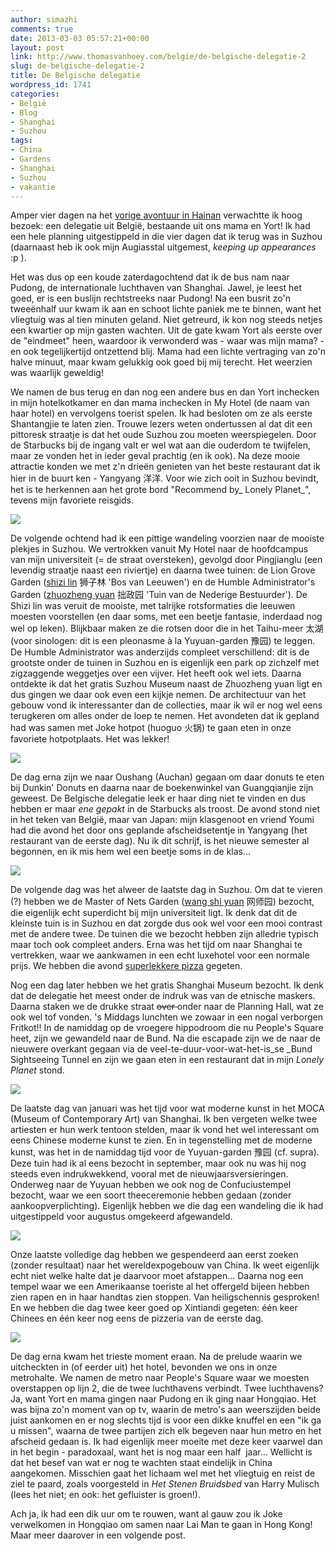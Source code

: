 ```yaml
---
author: simazhi
comments: true
date: 2013-03-03 05:57:21+00:00
layout: post
link: http://www.thomasvanhoey.com/belgie/de-belgische-delegatie-2
slug: de-belgische-delegatie-2
title: De Belgische delegatie
wordpress_id: 1741
categories:
- België
- Blog
- Shanghai
- Suzhou
tags:
- China
- Gardens
- Shanghai
- Suzhou
- vakantie
---
```


Amper vier dagen na het [vorige avontuur in Hainan](http://www.thomasvanhoey.com/reisjes/hainan-het-hawaii-van-china) verwachtte ik hoog bezoek: een delegatie uit België, bestaande uit ons mama en Yort! Ik had een hele planning uitgestippeld in die vier dagen dat ik terug was in Suzhou (daarnaast heb ik ook mijn Augiasstal uitgemest, _keeping up appearances_ :p ).

Het was dus op een koude zaterdagochtend dat ik de bus nam naar Pudong, de internationale luchthaven van Shanghai. Jawel, je leest het goed, er is een buslijn rechtstreeks naar Pudong! Na een busrit zo'n tweeënhalf uur kwam ik aan en schoot lichte paniek me te binnen, want het vliegtuig was al tien minuten geland. Niet getreurd, ik kon nog steeds netjes een kwartier op mijn gasten wachten. Uit de gate kwam Yort als eerste over de "eindmeet" heen, waardoor ik verwonderd was - waar was mijn mama? - en ook tegelijkertijd ontzettend blij. Mama had een lichte vertraging van zo'n halve minuut, maar kwam gelukkig ook goed bij mij terecht. Het weerzien was waarlijk geweldig!

We namen de bus terug en dan nog een andere bus en dan Yort inchecken in mijn hotelkotkamer en dan mama inchecken in My Hotel (de naam van haar hotel) en vervolgens toerist spelen. Ik had besloten om ze als eerste Shantangjie te laten zien. Trouwe lezers weten ondertussen al dat dit een pittoresk straatje is dat het oude Suzhou zou moeten weerspiegelen. Door de Starbucks bij de ingang valt er wel wat aan die ouderdom te twijfelen, maar ze vonden het in ieder geval prachtig (en ik ook). Na deze mooie attractie konden we met z'n drieën genieten van het beste restaurant dat ik hier in de buurt ken - Yangyang 洋洋. Voor wie zich ooit in Suzhou bevindt, het is te herkennen aan het grote bord "Recommend by_ Lonely Planet_", tevens mijn favoriete reisgids.

![](http://www.thomasvanhoey.com/nextgen-attach_to_post/preview/id--3206)

De volgende ochtend had ik een pittige wandeling voorzien naar de mooiste plekjes in Suzhou. We vertrokken vanuit My Hotel naar de hoofdcampus van mijn universiteit (= de straat oversteken), gevolgd door Pingjianglu (een levendig straatje naast een riviertje) en daarna twee tuinen: de Lion Grove Garden ([shizi lin](http://en.wikipedia.org/wiki/Shizi_Lin) 狮子林 'Bos van Leeuwen') en de Humble Administrator's Garden ([zhuozheng yuan](http://en.wikipedia.org/wiki/Zhuozhengyuan) 拙政园 'Tuin van de Nederige Bestuurder'). De Shizi lin was veruit de mooiste, met talrijke rotsformaties die leeuwen moesten voorstellen (en daar soms, met een beetje fantasie, inderdaad nog wel op leken). Blijkbaar maken ze die rotsen door die in het Taihu-meer 太湖 (voor sinologen: dit is een pleonasme à la Yuyuan-garden 豫园) te leggen. De Humble Administrator was anderzijds compleet verschillend: dit is de grootste onder de tuinen in Suzhou en is eigenlijk een park op zichzelf met zigzaggende weggetjes over een vijver. Het heeft ook wel iets. Daarna ontdekte ik dat het gratis Suzhou Museum naast de Zhuozheng yuan ligt en dus gingen we daar ook even een kijkje nemen. De architectuur van het gebouw vond ik interessanter dan de collecties, maar ik wil er nog wel eens terugkeren om alles onder de loep te nemen. Het avondeten dat ik gepland had was samen met Joke hotpot (huoguo 火锅) te gaan eten in onze favoriete hotpotplaats. Het was lekker!

![](http://www.thomasvanhoey.com/nextgen-attach_to_post/preview/id--3207)

De dag erna zijn we naar Oushang (Auchan) gegaan om daar donuts te eten bij Dunkin' Donuts en daarna naar de boekenwinkel van Guangqianjie zijn geweest. De Belgische delegatie leek er haar ding niet te vinden en dus hebben er maar _ene gepakt_ in de Starbucks als troost. De avond stond niet in het teken van België, maar van Japan: mijn klasgenoot en vriend Youmi had die avond het door ons geplande afscheidsetentje in Yangyang (het restaurant van de eerste dag). Nu ik dit schrijf, is het nieuwe semester al begonnen, en ik mis hem wel een beetje soms in de klas...

![](http://www.thomasvanhoey.com/nextgen-attach_to_post/preview/id--3208)

De volgende dag was het alweer de laatste dag in Suzhou. Om dat te vieren (?) hebben we de Master of Nets Garden ([wang shi yuan](http://en.wikipedia.org/wiki/Master_of_the_Nets_Garden) 网师园) bezocht, die eigenlijk echt superdicht bij mijn universiteit ligt. Ik denk dat dit de kleinste tuin is in Suzhou en dat zorgde dus ook wel voor een mooi contrast met de andere twee. De tuinen die we bezocht hebben zijn alledrie typisch maar toch ook compleet anders. Erna was het tijd om naar Shanghai te vertrekken, waar we aankwamen in een echt luxehotel voor een normale prijs. We hebben die avond [superlekkere pizza](http://sinologica.wordpress.com/2012/09/02/go-with-the-flow/) gegeten.

Nog een dag later hebben we het gratis Shanghai Museum bezocht. Ik denk dat de delegatie het meest onder de indruk was van de etnische maskers. Daarna staken we de drukke straat <del>over </del> onder naar de Planning Hall, wat ze ook wel tof vonden. 's Middags lunchten we zowaar in een nogal verborgen Fritkot!! In de namiddag op de vroegere hippodroom die nu People's Square heet, zijn we gewandeld naar de Bund. Na die escapade zijn we de naar de nieuwere overkant gegaan via de veel-te-duur-voor-wat-het-is_se _Bund Sightseeing Tunnel en zijn we gaan eten in een restaurant dat in mijn _Lonely Planet_ stond.

![](http://www.thomasvanhoey.com/nextgen-attach_to_post/preview/id--3209)

De laatste dag van januari was het tijd voor wat moderne kunst in het MOCA (Museum of Contemporary Art) van Shanghai. Ik ben vergeten welke twee artiesten er hun werk tentoon stelden, maar ik vond het wel interessant om eens Chinese moderne kunst te zien. En in tegenstelling met de moderne kunst, was het in de namiddag tijd voor de Yuyuan-garden 豫园 (cf. supra). Deze tuin had ik al eens bezocht in september, maar ook nu was hij nog steeds even indrukwekkend, vooral met de nieuwjaarsversieringen. Onderweg naar de Yuyuan hebben we ook nog de Confuciustempel bezocht, waar we een soort theeceremonie hebben gedaan (zonder aankoopverplichting). Eigenlijk hebben we die dag een wandeling die ik had uitgestippeld voor augustus omgekeerd afgewandeld.

![](http://www.thomasvanhoey.com/nextgen-attach_to_post/preview/id--3210)

Onze laatste volledige dag hebben we gespendeerd aan eerst zoeken (zonder resultaat) naar het wereldexpogebouw van China. Ik weet eigenlijk echt niet welke halte dat je daarvoor moet afstappen... Daarna nog een tempel waar we een Amerikaanse toeriste al het offergeld bijeen hebben zien rapen en in haar handtas zien stoppen. Van heiligschennis gesproken! En we hebben die dag twee keer goed op Xintiandi gegeten: één keer Chinees en één keer nog eens de pizzeria van de eerste dag.

![](http://www.thomasvanhoey.com/nextgen-attach_to_post/preview/id--3211)

De dag erna kwam het trieste moment eraan. Na de prelude waarin we uitcheckten in (of eerder uit) het hotel, bevonden we ons in onze metrohalte. We namen de metro naar People's Square waar we moesten overstappen op lijn 2, die de twee luchthavens verbindt. Twee luchthavens? Ja, want Yort en mama gingen naar Pudong en ik ging naar Hongqiao. Het was bijna zo'n moment van op tv, waarin de metro's aan weerszijden beide juist aankomen en er nog slechts tijd is voor een dikke knuffel en een "ik ga u missen", waarna de twee partijen zich elk begeven naar hun metro en het afscheid gedaan is. Ik had eigenlijk meer moeite met deze keer vaarwel dan in het begin - paradoxaal, want het is nog maar een half  jaar... Wellicht is dat het besef van wat er nog te wachten staat eindelijk in China aangekomen. Misschien gaat het lichaam wel met het vliegtuig en reist de ziel te paard, zoals voorgesteld in _Het Stenen Bruidsbed_ van Harry Mulisch (lees het niet; en ook: het gefluister is groen!).

Ach ja, ik had een dik uur om te rouwen, want al gauw zou ik Joke verwelkomen in Hongqiao om samen naar Lai Man te gaan in Hong Kong! Maar meer daarover in een volgende post.
